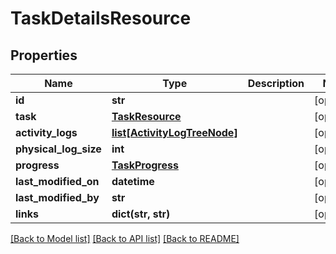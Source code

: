 # TaskDetailsResource

## Properties
Name | Type | Description | Notes
------------ | ------------- | ------------- | -------------
**id** | **str** |  | [optional] 
**task** | [**TaskResource**](TaskResource.md) |  | [optional] 
**activity_logs** | [**list[ActivityLogTreeNode]**](ActivityLogTreeNode.md) |  | [optional] 
**physical_log_size** | **int** |  | [optional] 
**progress** | [**TaskProgress**](TaskProgress.md) |  | [optional] 
**last_modified_on** | **datetime** |  | [optional] 
**last_modified_by** | **str** |  | [optional] 
**links** | **dict(str, str)** |  | [optional] 

[[Back to Model list]](../README.md#documentation-for-models) [[Back to API list]](../README.md#documentation-for-api-endpoints) [[Back to README]](../README.md)

